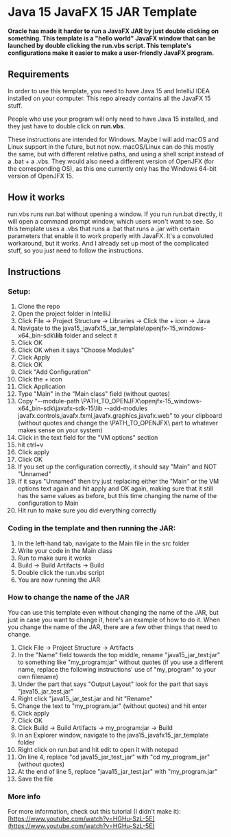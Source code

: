 # Java 15 JavaFX 15 JAR Template

**Oracle has made it harder to run a JavaFX JAR by just double clicking on something. This template is a "hello world" JavaFX window that can be launched by double clicking the run.vbs script. This template's configurations make it easier to make a user-friendly JavaFX program.**

## Requirements

In order to use this template, you need to have Java 15 and IntelliJ IDEA installed on your computer. This repo already contains all the JavaFX 15 stuff.

People who use your program will only need to have Java 15 installed, and they just have to double click on **run.vbs**.

These instructions are intended for Windows. Maybe I will add macOS and Linux support in the future, but not now. macOS/Linux can do this mostly the same, but with different relative paths, and using a shell script instead of a .bat + a .vbs. They would also need a different version of OpenJFX (for the corresponding OS), as this one currently only has the Windows 64-bit version of OpenJFX 15.

## How it works

run.vbs runs run.bat without opening a window. If you run run.bat directly, it will open a command prompt window, which users won't want to see. So this template uses a .vbs that runs a .bat that runs a .jar with certain parameters that enable it to work properly with JavaFX. It's a convoluted workaround, but it works. And I already set up most of the complicated stuff, so you just need to follow the instructions.

## Instructions

### Setup:

1. Clone the repo
2. Open the project folder in IntelliJ
3. Click File -> Project Structure -> Libraries -> Click the + icon -> Java
4. Navigate to the java15_javafx15_jar_template\openjfx-15_windows-x64_bin-sdk\\**lib** folder and select it
5. Click OK
6. Click OK when it says "Choose Modules"
7. Click Apply
8. Click OK
9. Click "Add Configuration"
11.  Click the + icon
12. Click Application
13. Type "Main" in the "Main class" field (without quotes)          
15. Copy "--module-path \PATH_TO_OPENJFX\openjfx-15_windows-x64_bin-sdk\javafx-sdk-15\lib --add-modules javafx.controls,javafx.fxml,javafx.graphics,javafx.web" to your clipboard (without quotes and change the \PATH_TO_OPENJFX\ part to whatever makes sense on your system)
14. Click in the text field for the "VM options" section
15. hit ctrl+v
15. Click apply
16. Click OK
17. If you set up the configuration correctly, it should say "Main" and NOT "Unnamed"
18. If it says "Unnamed" then try just replacing either the "Main" or the VM options text again and hit apply and OK again, making sure that it still has the same values as before, but this time changing the name of the configuration to Main
18. Hit run to make sure you did everything correctly

### Coding in the template and then running the JAR:

1. In the left-hand tab, navigate to the Main file in the src folder
2. Write your code in the Main class
3. Run to make sure it works
4. Build -> Build Artifacts -> Build
5. Double click the run.vbs script
6. You are now running the JAR

### How to change the name of the JAR

You can use this template even without changing the name of the JAR, but just in case you want to change it, here's an example of how to do it. When you change the name of the JAR, there are a few other things that need to change.

1. Click File -> Project Structure -> Artifacts
2. In the "Name" field towards the top middle, rename "java15_jar_test:jar" to something like "my_program:jar" without quotes (if you use a different name, replace the following instructions' use of "my_program" to your own filename)
3. Under the part that says "Output Layout" look for the part that says "java15_jar_test.jar"
4. Right click "java15_jar_test.jar and hit "Rename"
5. Change the text to "my_program.jar" (without quotes) and hit enter
3. Click apply
4. Click OK
5. Click Build -> Build Artifacts -> my_program:jar -> Build
6. In an Explorer window, navigate to the java15_javafx15_jar_template folder
7. Right click on run.bat and hit edit to open it with notepad
8. On line 4, replace "cd java15_jar_test_jar" with "cd my_program_jar" (without quotes)
9. At the end of line 5, replace "java15_jar_test.jar" with "my_program.jar"
10. Save the file

### More info

For more information, check out this tutorial (I didn't make it):
[https://www.youtube.com/watch?v=HGHu-SzL-5E](https://www.youtube.com/watch?v=HGHu-SzL-5E)
